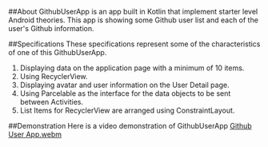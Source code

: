##About
GithubUserApp is an app built in Kotlin that implement starter level Android theories. This app is showing some Github user list and each of the user's Github information.

##Specifications
These specifications represent some of the characteristics of one of this GithubUserApp.
1. Displaying data on the application page with a minimum of 10 items.
2. Using RecyclerView.
3. Displaying avatar and user information on the User Detail page.
4. Using Parcelable as the interface for the data objects to be sent between Activities.
5. List Items for RecyclerView are arranged using ConstraintLayout.

##Demonstration
Here is a video demonstration of GithubUserApp
[Github User App.webm](https://github.com/alsytaqiya/GithubUserApp/assets/93572947/ccb261b1-21a6-4a68-b690-7915c15c10ad)
